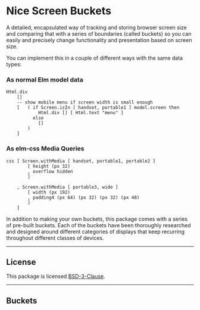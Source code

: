 # Nice Screen Buckets

A detailed, encapsulated way of tracking and storing browser screen size and comparing that with a series of boundaries (called buckets) so you can easily and precisely change functionality and presentation based on screen size.

You can implement this in a couple of different ways with the same data types:


### As normal Elm model data
```
Html.div
    []
    -- show mobile menu if screen width is small enough
    [   ( if Screen.isIn [ handset, portable1 ] model.screen then
            Html.div [] [ Html.text "menu" ]
          else
            []
        )   
    ]
```

### As elm-css Media Queries

```
css [ Screen.withMedia [ handset, portable1, portable2 ]
        [ height (px 32)
        , overflow hidden
        ]

    , Screen.withMedia [ portable3, wide ]
        [ width (px 192)
        , padding4 (px 64) (px 32) (px 32) (px 48)
        ]
    ]
```

In addition to making your own buckets, this package comes with a series of pre-built buckets. Each of the buckets have been thoroughly researched and designed around different categories of displays that keep recurring throughout different classes of devices.

----

## License

This package is licensed [BSD-3-Clause](license.md).


----

## Buckets

